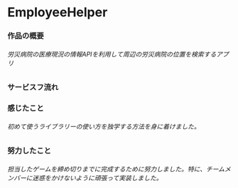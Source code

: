 # EmployeeHelper
### 作品の概要　　
###### 労災病院の医療現況の情報APIを利⽤して周辺の労災病院の位置を検索するアプリ　　
### サービスフ流れ


### 感じたこと
###### 初めて使うライブラリーの使い⽅を独学する方法を身に着けました。

### 努⼒したこと
###### 担当したゲームを締め切りまでに完成するために努力しました。特に、チームメンバーに迷惑をかけないように頑張って実装しました。
